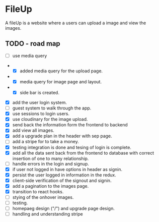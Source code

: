 # FileUp

A fileUp is a website where a users can upload a image and view the images.

## TODO - road map

- [ ] use media query

* - [x] added media query for the upload page.
* - [x] media query for image page and layout.
* - [x] side bar is created.

- [x] add the user login system.
- [ ] guest system to walk through the app.
- [x] use sessions to login users.
- [x] use cloudinary for the image upload.
- [x] send back the information form the frontend to backend
- [x] add view all images.
- [x] add a upgrade plan in the header with sep page.
- [ ] add a stripe for to take a money.
- [x] testing integration is done and tesing of login is complete.
- [x] add all the data sent back from the frontend to database with correct insertion of one to many relationship.
- [ ] handle errors in the login and signup.
- [x] if user not logged in have options in header as signin.
- [x] persist the user logged in information in the redux.
- [x] client-side verification of the signout and signin.
- [x] add a pagination to the images page.
- [x] transition to react hooks.
- [ ] stying of the onhover images.
- [ ] testing.
- [ ] homepaeg design ("/") and upgrade page design.
- [ ] handling and understanding stripe
